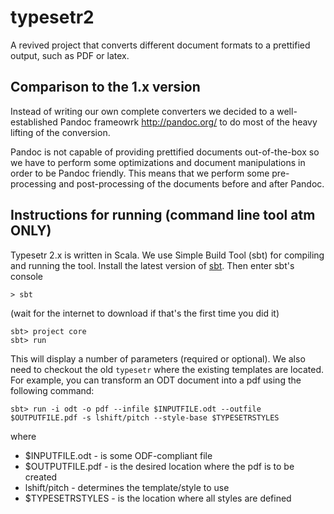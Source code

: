 typesetr2
========

A revived project that converts different document formats
to a prettified output, such as PDF or latex.

## Comparison to the 1.x version

Instead of writing our own complete converters we decided to a
well-established Pandoc frameowrk <http://pandoc.org/> to do most
of the heavy lifting of the conversion.

Pandoc is not capable of providing prettified documents out-of-the-box
so we have to perform some optimizations and document manipulations
in order to be Pandoc friendly.
This means that we perform some pre-processing and post-processing of
the documents before and after Pandoc.

## Instructions for running (command line tool atm ONLY)

Typesetr 2.x is written in Scala. We use Simple Build Tool (sbt)
for compiling and running the tool.
Install the latest version of [sbt](http://www.scala-sbt.org/).
Then enter sbt's console

    > sbt

(wait for the internet to download if that's the first time you did it)

    sbt> project core
    sbt> run

This will display a number of parameters (required or optional).
We also need to checkout the old `typesetr` where the existing
templates are located.
For example, you can transform an ODT document into a pdf using the
following command:

    sbt> run -i odt -o pdf --infile $INPUTFILE.odt --outfile $OUTPUTFILE.pdf -s lshift/pitch --style-base $TYPESETRSTYLES

where
 - $INPUTFILE.odt - is some ODF-compliant file
 - $OUTPUTFILE.pdf - is the desired location where the pdf is to be created
 - lshift/pitch - determines the template/style to use
 - $TYPESETRSTYLES - is the location where all styles are defined
